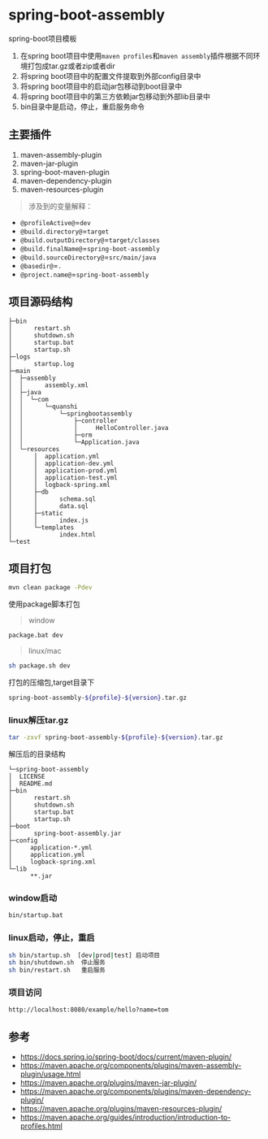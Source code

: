 # spring-boot-assembly

spring-boot项目模板

1. 在spring boot项目中使用`maven profiles`和`maven assembly`插件根据不同环境打包成tar.gz或者zip或者dir
2. 将spring boot项目中的配置文件提取到外部config目录中
3. 将spring boot项目中的启动jar包移动到boot目录中
4. 将spring boot项目中的第三方依赖jar包移动到外部lib目录中
5. bin目录中是启动，停止，重启服务命令

## 主要插件

1. maven-assembly-plugin
2. maven-jar-plugin
3. spring-boot-maven-plugin
4. maven-dependency-plugin
5. maven-resources-plugin

> 涉及到的变量解释：

- `@profileActive@`=`dev`
- `@build.directory@`=`target`
- `@build.outputDirectory@`=`target/classes`
- `@build.finalName@`=`spring-boot-assembly`
- `@build.sourceDirectory@`=`src/main/java`
- `@basedir@`=`.`
- `@project.name@`=`spring-boot-assembly`

## 项目源码结构

```text
├─bin
│      restart.sh
│      shutdown.sh
│      startup.bat
│      startup.sh
├─logs
│      startup.log
├─main
│  ├─assembly
│  │      assembly.xml
│  ├─java
│  │  └─com
│  │      └─quanshi
│  │          └─springbootassembly
│  │              ├─controller
│  │              │     HelloController.java
│  │              ├─orm
│  │              └─Application.java
│  └─resources
│      │  application.yml
│      │  application-dev.yml
│      │  application-prod.yml
│      │  application-test.yml
│      │  logback-spring.xml
│      ├─db
│      │      schema.sql
│      │      data.sql
│      ├─static
│      │      index.js
│      └─templates
│             index.html
└─test
```

## 项目打包

```bash
mvn clean package -Pdev
```

使用package脚本打包

> window

```bash
package.bat dev
```

> linux/mac

```bash
sh package.sh dev
```

打包的压缩包,target目录下

```bash
spring-boot-assembly-${profile}-${version}.tar.gz
```

### linux解压tar.gz

```bash
tar -zxvf spring-boot-assembly-${profile}-${version}.tar.gz
```

解压后的目录结构

```text
└─spring-boot-assembly
│  LICENSE
│  README.md
├─bin
│      restart.sh
│      shutdown.sh
│      startup.bat
│      startup.sh
├─boot
│      spring-boot-assembly.jar
├─config
│     application-*.yml
│     application.yml
│     logback-spring.xml
└─lib
      **.jar
```

### window启动

```bash
bin/startup.bat
```

### linux启动，停止，重启

```bash
sh bin/startup.sh  [dev|prod|test] 启动项目
sh bin/shutdown.sh  停止服务
sh bin/restart.sh   重启服务
```

### 项目访问

```text
http://localhost:8080/example/hello?name=tom
```

## 参考

- https://docs.spring.io/spring-boot/docs/current/maven-plugin/
- https://maven.apache.org/components/plugins/maven-assembly-plugin/usage.html
- https://maven.apache.org/plugins/maven-jar-plugin/
- https://maven.apache.org/components/plugins/maven-dependency-plugin/
- https://maven.apache.org/plugins/maven-resources-plugin/
- https://maven.apache.org/guides/introduction/introduction-to-profiles.html
